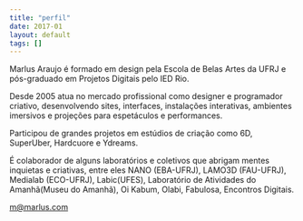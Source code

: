 ```yaml
---
title: "perfil"
date: 2017-01
layout: default
tags: []
---
```


Marlus Araujo é formado em design pela Escola de Belas Artes da UFRJ e pós-graduado em Projetos Digitais pelo IED Rio.

Desde 2005 atua no mercado profissional como designer e programador criativo, desenvolvendo sites, interfaces, instalações interativas, ambientes imersivos e projeções para espetáculos e performances.

Participou de grandes projetos em estúdios de criação como 6D, SuperUber, Hardcuore e Ydreams.

É colaborador de alguns laboratórios e coletivos que abrigam mentes inquietas e criativas, entre eles NANO (EBA-UFRJ), LAMO3D (FAU-UFRJ), Medialab (ECO-UFRJ), Labic(UFES), Laboratório de Atividades do Amanhã(Museu do Amanhã), Oi Kabum, Olabi, Fabulosa, Encontros Digitais.

[m@marlus.com](mailto:m@marlus.com)